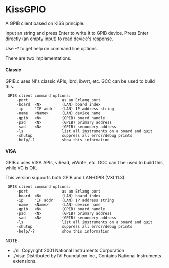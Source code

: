 KissGPIO
========

A GPIB client based on KISS principle.

Input an string and press Enter to write it to GPIB device. 
Press Enter directly (an empty input) to read device's response.  

Use -? to get help on command line options.

There are two implementations.

#### Classic

GPIB.c uses NI's classic APIs, ibrd, ibwrt, etc. GCC can be used to build this.

```
 GPIB client command options:
     -port               as an Erlang port
     -board  <N>         (LAN) board index
     -ip     'IP addr'   (LAN) IP address string
     -name   <Name>      (LAN) device name
     -gpib   <N>         (GPIB) board handle
     -pad    <N>         (GPIB) primary address
     -sad    <N>         (GPIB) secondery address
     -ls                 list all instruments on a board and quit
     -shutup             suppress all error/debug prints
     -help/-?            show this information
```

#### VISA

GPIB.c uses VISA APIs, viRead, viWrite, etc. GCC can't be used to build this, while VC is OK.

This version supports both GPIB and LAN-GPIB (VXI 11.3).

```
 GPIB client command options:
     -port               as an Erlang port
     -board  <N>         (LAN) board index
     -ip     'IP addr'   (LAN) IP address string
     -name   <Name>      (LAN) device name
     -gpib   <N>         (GPIB) board handle
     -pad    <N>         (GPIB) primary address
     -sad    <N>         (GPIB) secondery address
     -ls                 list all instruments on a board and quit
     -shutup             suppress all error/debug prints
     -help/-?            show this information
```

NOTE: 
* ./ni: Copyright 2001 National Instruments Corporation
* ./visa: Distributed by IVI Foundation Inc., Contains National Instruments extensions. 
